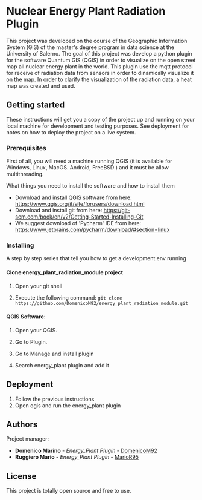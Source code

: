 # Nuclear Energy Plant Radiation Plugin

This project was developed on the course of the Geographic Information System (GIS) of the master's degree program in data science at the University of Salerno. The goal of this project was develop a python plugin for the software Quantum GIS (QGIS) in order to visualize on the open street map all nuclear energy plant in the world. This plugin use the mqtt protocol for receive of radiation data from sensors in order to dinamically visualize it on the map. In order to clarify the visualization of the radiation data, a heat map was created and used.


## Getting started

These instructions will get you a copy of the project up and running on your local machine for development and testing purposes. See 
deployment for notes on how to deploy the project on a live system.


### Prerequisites

First of all, you will need a machine running QGIS (it is available for Windows, Linux, MacOS. Android, FreeBSD ) and it must be allow multithreading.

What things you need to install the software and how to install them

*	Download and install QGIS software from here: https://www.qgis.org/it/site/forusers/download.html
*	Download and install git from here: https://git-scm.com/book/en/v2/Getting-Started-Installing-Git
*	We suggest download of 'Pycharm' IDE from here: https://www.jetbrains.com/pycharm/download/#section=linux



### Installing

A step by step series that tell you how to get a development env running

#### Clone energy_plant_radiation_module project ####

1. Open your git shell

2. Execute the following command: `git clone https://github.com/DomenicoM92/energy_plant_radiation_module.git`

#### QGIS Software: ####

1.	Open your QGIS.

2.	Go to Plugin.

3.	Go to Manage and install plugin

4.	Search energy_plant plugin and add it

## Deployment
1.	Follow the previous instructions
2.	Open qgis and run the energy_plant plugin


## Authors

Project manager: 
* **Domenico Marino** - *Energy_Plant Plugin* - [DomenicoM92](https://github.com/DomenicoM92)
* **Ruggiero Mario** - *Energy_Plant Plugin* - [MarioR95](https://github.com/MarioR95)

## License

This project is totally open source and free to use.
